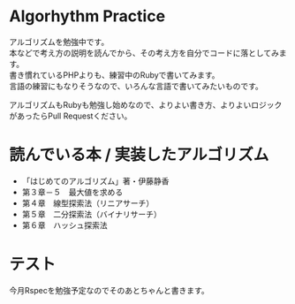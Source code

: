 # Algorhythm Practice
アルゴリズムを勉強中です。  
本などで考え方の説明を読んでから、その考え方を自分でコードに落としてみます。  
書き慣れているPHPよりも、練習中のRubyで書いてみます。  
言語の練習にもなりそうなので、いろんな言語で書いてみたいものです。  

アルゴリズムもRubyも勉強し始めなので、よりよい書き方、よりよいロジックがあったらPull Requestください。  

# 読んでいる本 / 実装したアルゴリズム
* 「はじめてのアルゴリズム」著・伊藤静香
 * 第３章－５　最大値を求める
 * 第４章　線型探索法（リニアサーチ）
 * 第５章　二分探索法（バイナリサーチ）
 * 第６章　ハッシュ探索法

# テスト
今月Rspecを勉強予定なのでそのあとちゃんと書きます。
